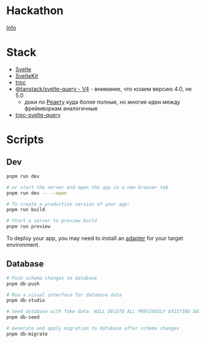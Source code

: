 # Hackathon

[Info](https://gist.github.com/batyshkaLenin/47df0766b564789634af1859a24b1d3e#%D0%BF%D1%80%D0%BE%D1%86%D0%B5%D1%81%D1%81%D1%8B-%D0%B8-%D0%BF%D0%BE%D0%BB%D1%8C%D0%B7%D0%BE%D0%B2%D0%B0%D1%82%D0%B5%D0%BB%D1%8C%D1%81%D0%BA%D0%B8%D0%B5-%D0%B8%D1%81%D1%82%D0%BE%D1%80%D0%B8%D0%B8)

# Stack

- [Svelte](https://svelte.dev/docs/introduction)
- [SvelteKit](https://kit.svelte.dev/docs/introduction)
- [trpc](https://trpc.io/docs)
- [@tanstack/svelte-query - V4](https://tanstack.com/query/v4/docs/svelte/overview) - внимание, что юзаем версию 4.0, не 5.0
  - доки по [Реакту](https://tanstack.com/query/v4/docs/react/overview) куда более полные, но многие идеи между фреймворкам аналогичные
- [trpc-svelte-query](https://github.com/ottomated/trpc-svelte-query)

# Scripts

## Dev

```bash
pnpm run dev

# or start the server and open the app in a new browser tab
pnpm run dev -- --open

# To create a production version of your app:
pnpm run build

# Start a server to preview build
pnpm run preview
```

To deploy your app, you may need to install an [adapter](https://kit.svelte.dev/docs/adapters) for your target environment.

## Database

```bash
# Push schema changes to database
pnpm db-push

# Run a visual interface for database data
pnpm db-studio

# Seed database with fake data. WILL DELETE ALL PREVIOUSLY EXISTING DATA IN DATABASE
pnpm db-seed

# Generate and apply migration to database after schema changes
pnpm db-migrate
```
